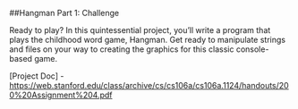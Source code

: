 ##Hangman Part 1: Challenge

Ready to play? In this quintessential project, you’ll write a program that plays the childhood word game, Hangman. Get ready to manipulate strings and files on your way to creating the graphics for this classic console-based game.

[Project Doc] - https://web.stanford.edu/class/archive/cs/cs106a/cs106a.1124/handouts/200%20Assignment%204.pdf

